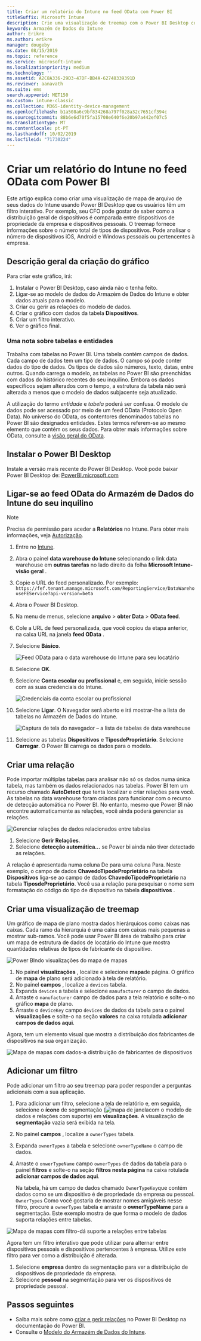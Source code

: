 ```yaml
---
title: Criar um relatório do Intune no feed OData com Power BI
titleSuffix: Microsoft Intune
description: Crie uma visualização de treemap com o Power BI Desktop com um filtro interativo da API do Armazém de Dados do Microsoft Intune.
keywords: Armazém de Dados do Intune
author: Erikre
ms.author: erikre
manager: dougeby
ms.date: 08/15/2019
ms.topic: reference
ms.service: microsoft-intune
ms.localizationpriority: medium
ms.technology: ''
ms.assetid: A2C8A336-29D3-47DF-BB4A-62748339391D
ms.reviewer: aanavath
ms.suite: ems
search.appverid: MET150
ms.custom: intune-classic
ms.collection: M365-identity-device-management
ms.openlocfilehash: b1a508a6c9bf834268a797f028a32c7651cf394c
ms.sourcegitcommit: 88b6e6d70f5fa15708e640f6e20b97a442ef07c5
ms.translationtype: MT
ms.contentlocale: pt-PT
ms.lasthandoff: 10/02/2019
ms.locfileid: "71730224"
---
```

# <a name="create-an-intune-report-from-the-odata-feed-with-power-bi"></a>Criar um relatório do Intune no feed OData com Power BI

Este artigo explica como criar uma visualização de mapa de arquivo de seus dados do Intune usando Power BI Desktop que os usuários têm um filtro interativo. Por exemplo, seu CFO pode gostar de saber como a distribuição geral de dispositivos é comparada entre dispositivos de propriedade da empresa e dispositivos pessoais. O treemap fornece informações sobre o número total de tipos de dispositivos. Pode analisar o número de dispositivos iOS, Android e Windows pessoais ou pertencentes à empresa.

## <a name="overview-of-creating-the-chart"></a>Descrição geral da criação do gráfico

Para criar este gráfico, irá:
1. Instalar o Power BI Desktop, caso ainda não o tenha feito.
2. Ligar-se ao modelo de dados do Armazém de Dados do Intune e obter dados atuais para o modelo.
3. Criar ou gerir as relações do modelo de dados.
4. Criar o gráfico com dados da tabela **Dispositivos**.
5. Criar um filtro interativo.
6. Ver o gráfico final.

### <a name="a-note-about-tables-and-entities"></a>Uma nota sobre tabelas e entidades

Trabalha com tabelas no Power BI. Uma tabela contém campos de dados. Cada campo de dados tem um tipo de dados. O campo só pode conter dados do tipo de dados. Os tipos de dados são números, texto, datas, entre outros. Quando carrega o modelo, as tabelas no Power BI são preenchidas com dados do histórico recentes do seu inquilino. Embora os dados específicos sejam alterados com o tempo, a estrutura da tabela não será alterada a menos que o modelo de dados subjacente seja atualizado.

A utilização do termo *entidade* e *tabela* poderá ser confusa. O modelo de dados pode ser acessado por meio de um feed OData (Protocolo Open Data). No universo do OData, os contentores denominados tabelas no Power BI são designados entidades. Estes termos referem-se ao mesmo elemento que contém os seus dados. Para obter mais informações sobre OData, consulte a [visão geral do OData](/odata/overview).

## <a name="install-power-bi-desktop"></a>Instalar o Power BI Desktop

Instale a versão mais recente do Power BI Desktop. Você pode baixar Power BI Desktop de: [PowerBI.microsoft.com](https://powerbi.microsoft.com/desktop)

## <a name="connect-to-the-odata-feed-for-the-intune-data-warehouse-for-your-tenant"></a>Ligar-se ao feed OData do Armazém de Dados do Intune do seu inquilino

> [!Note]  
> Precisa de permissão para aceder a **Relatórios** no Intune. Para obter mais informações, veja [Autorização](../reports-api-url.md).

1. Entre no [Intune](https://go.microsoft.com/fwlink/?linkid=2090973).
2. Abra o painel **data warehouse do Intune** selecionando o link data warehouse em **outras tarefas** no lado direito da folha **Microsoft Intune-visão geral** .
3. Copie o URL do feed personalizado. Por exemplo: `https://fef.tenant.manage.microsoft.com/ReportingService/DataWarehouseFEService?api-version=beta`
4. Abra o Power BI Desktop.
5. Na menu de menus, selecione **arquivo** > **obter Data** > **OData feed**.
6. Cole a URL de feed personalizada, que você copiou da etapa anterior, na caixa URL na janela **feed OData** .
7. Selecione **Básico**.

    ![Feed OData para o data warehouse do Intune para seu locatário](./media/reports-proc-create-with-odata/reports-create-01-odatafeed.png)

8. Selecione **OK**.
9. Selecione **Conta escolar ou profissional** e, em seguida, inicie sessão com as suas credenciais do Intune.

    ![Credenciais da conta escolar ou profissional](./media/reports-proc-create-with-odata/reports-create-02-org-account.png)

10. Selecione **Ligar**. O Navegador será aberto e irá mostrar-lhe a lista de tabelas no Armazém de Dados do Intune.

    ![Captura de tela do navegador – a lista de tabelas de data warehouse](./media/reports-proc-create-with-odata/reports-create-02-loadentities.png)

11. Selecione as tabelas **Dispositivos** e **TiposdeProprietário**.  Selecione **Carregar**. O Power BI carrega os dados para o modelo.

## <a name="create-a-relationship"></a>Criar uma relação

Pode importar múltiplas tabelas para analisar não só os dados numa única tabela, mas também os dados relacionados nas tabelas. Power BI tem um recurso chamado **AutoDetect** que tenta localizar e criar relações para você. As tabelas na data warehouse foram criadas para funcionar com o recurso de detecção automática no Power BI. No entanto, mesmo que Power BI não encontre automaticamente as relações, você ainda poderá gerenciar as relações.

![Gerenciar relações de dados relacionados entre tabelas](./media/reports-proc-create-with-odata/reports-create-03-managerelationships.png)

1. Selecione **Gerir Relações**.
2. Selecione **detecção automática...** se Power bi ainda não tiver detectado as relações.

A relação é apresentada numa coluna De para uma coluna Para. Neste exemplo, o campo de dados **ChavedoTipodeProprietário** na tabela **Dispositivos** liga-se ao campo de dados **ChavedoTipodeProprietário** na tabela **TiposdeProprietário**. Você usa a relação para pesquisar o nome sem formatação do código do tipo de dispositivo na tabela **dispositivos** .

## <a name="create-a-treemap-visualization"></a>Criar uma visualização de treemap

Um gráfico de mapa de plano mostra dados hierárquicos como caixas nas caixas. Cada ramo da hierarquia é uma caixa com caixas mais pequenas a mostrar sub-ramos. Você pode usar Power BI área de trabalho para criar um mapa de estrutura de dados de locatário do Intune que mostra quantidades relativas de tipos de fabricante de dispositivo.

![Power BIndo visualizações do mapa de mapas](./media/reports-proc-create-with-odata/reports-create-03-treemap.png)

1. No painel **visualizações** , localize e selecione **mapa**de página. O gráfico de **mapa** de plano será adicionado à tela de relatório.
2. No painel **campos** , localize a `devices` tabela.
3. Expanda `devices` a tabela e selecione `manufacturer` o campo de dados.
4. Arraste o `manufacturer` campo de dados para a tela relatório e solte-o no gráfico **mapa** de plano.
5. Arraste o `deviceKey` campo `devices` de dados da tabela para o painel **visualizações** e solte-o na seção **valores** na caixa rotulada **adicionar campos de dados aqui**.  

Agora, tem um elemento visual que mostra a distribuição dos fabricantes de dispositivos na sua organização.

![Mapa de mapas com dados-a distribuição de fabricantes de dispositivos](./media/reports-proc-create-with-odata/reports-create-06-treemapwdata.png)

## <a name="add-a-filter"></a>Adicionar um filtro

Pode adicionar um filtro ao seu treemap para poder responder a perguntas adicionais com a sua aplicação.

1. Para adicionar um filtro, selecione a tela de relatório e, em seguida, selecione o **ícone** de segmentação (![mapa de janela](./media/reports-proc-create-with-odata/reports-create-slicer.png)com o modelo de dados e relações com suporte) em **visualizações**. A visualização de **segmentação** vazia será exibida na tela.
2. No painel **campos** , localize a `ownerTypes` tabela.
3. Expanda `ownerTypes` a tabela e selecione `ownerTypeName` o campo de dados.
4. Arraste o `onwerTypeName` campo `ownerTypes` de dados da tabela para o painel **filtros** e solte-o na seção **filtros nesta página** na caixa rotulada **adicionar campos de dados aqui**.  

   Na tabela, há um campo de dados chamado `OwnerTypeKey`que contém dados como se um dispositivo é de propriedade da empresa ou pessoal. `OwnerTypes` Como você gostaria de mostrar nomes amigáveis nesse filtro, procure a `ownerTypes` tabela e arraste o **ownerTypeName** para a segmentação. Este exemplo mostra de que forma o modelo de dados suporta relações entre tabelas.

![Mapa de mapas com filtro-dá suporte a relações entre tabelas](./media/reports-proc-create-with-odata/reports-create-08_ownertype.png)

Agora tem um filtro interativo que pode utilizar para alternar entre dispositivos pessoais e dispositivos pertencentes à empresa. Utilize este filtro para ver como a distribuição é alterada.

1. Selecione **empresa** dentro da segmentação para ver a distribuição de dispositivos de propriedade da empresa.
2. Selecione **pessoal** na segmentação para ver os dispositivos de propriedade pessoal.

## <a name="next-steps"></a>Passos seguintes

- Saiba mais sobre como [criar e gerir relações](https://powerbi.microsoft.com/documentation/powerbi-desktop-create-and-manage-relationships/) no Power BI Desktop na documentação do Power BI.
- Consulte o [Modelo do Armazém de Dados do Intune](reports-ref-data-model.md).
